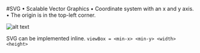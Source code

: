 #SVG
• Scalable Vector Graphics
•	Coordinate system with an x and y axis.
•	The origin is in the top-left corner.

![alt text](https://d33wubrfki0l68.cloudfront.net/fedcd70d34fc3a5dea2369e727b6a8e7081de43b/3496e/images/initial-coordinate-systems.jpg)


SVG can be implemented inline.
`viewBox = <min-x> <min-y> <width> <height>`
